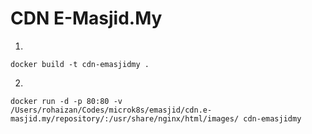 # CDN E-Masjid.My

1.
```
docker build -t cdn-emasjidmy .
```

2.
```
docker run -d -p 80:80 -v /Users/rohaizan/Codes/microk8s/emasjid/cdn.e-masjid.my/repository/:/usr/share/nginx/html/images/ cdn-emasjidmy
```